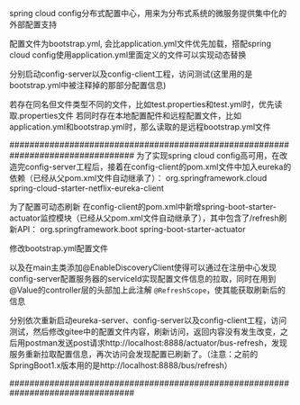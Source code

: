spring cloud config分布式配置中心，用来为分布式系统的微服务提供集中化的外部配置支持

配置文件为bootstrap.yml, 会比application.yml文件优先加载，搭配spring cloud config使用application.yml里面定义的文件可以实现动态替换

分别启动config-server以及config-client工程，访问测试(这里用的是bootstrap.yml中被注释掉的那部分配置信息)

若存在同名但文件类型不同的文件，比如test.properties和test.yml时，优先读取.properties文件
若同时存在本地配置配件和远程配置文件，比如application.yml和bootstrap.yml时，那么读取的是远程bootstrap.yml文件

#################################################################################
为了实现spring cloud config高可用，在改造完config-server工程后，接着在config-client的pom.xml文件中加入eureka的依赖（已经从父pom.xml文件自动继承了）：
<dependency>
    <groupId>org.springframework.cloud</groupId>
    <artifactId>spring-cloud-starter-netflix-eureka-client</artifactId>
</dependency>

为了配置可动态刷新
在config-client的pom.xml中新增spring-boot-starter-actuator监控模块（已经从父pom.xml文件自动继承了），其中包含了/refresh刷新API：
<dependency>
    <groupId>org.springframework.boot</groupId>
    <artifactId>spring-boot-starter-actuator</artifactId>
</dependency>

修改bootstrap.yml配置文件

以及在main主类添加@EnableDiscoveryClient使得可以通过在注册中心发现config-server配置服务器的serviceId实现配置文件信息的拉取，同时在用到@Value的controller层的头部加上此注解 `@RefreshScope`，使其能获取刷新后的信息


分别依次重新启动eureka-server、config-server以及config-client工程，访问测试，然后修改gitee中的配置文件内容，刷新访问，返回内容没有发生改变，之后用postman发送post请求http://localhost:8888/actuator/bus-refresh，发现服务重新拉取配置信息，再次访问会发现配置已刷新了。（注意：之前的SpringBoot1.x版本用的是http://localhost:8888/bus/refresh）

#################################################################################